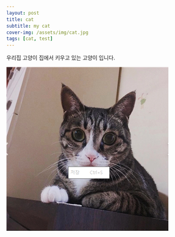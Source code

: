 ```yaml
---
layout: post
title: cat
subtitle: my cat
cover-img: /assets/img/cat.jpg
tags: [cat, test]
---
```


우리집 고양이
집에서 키우고 있는 고양이 입니다.

![고양이](/assets/img/cat.jpg.png)
